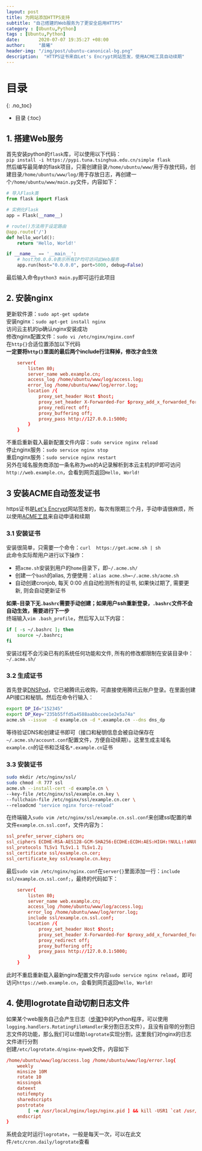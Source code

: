 ```yaml
---
layout: post
title: 为网站添加HTTPS支持
subtitle: "自己搭建的Web服务为了更安全启用HTTPS"
category : [Ubuntu,Python]
tags : [Ubuntu,Python]
date:       2020-07-07 19:35:27 +08:00
author:     "晨曦"
header-img: "/img/post/ubuntu-canonical-bg.png"
description:  "HTTPS证书来自Let's Encrypt网站签发，使用ACME工具自动续期"
---
```

  
# 目录
{: .no_toc}

* 目录
{:toc}

## 1. 搭建Web服务
首先安装python的`flask`库，可以使用以下代码：  
`pip install -i https://pypi.tuna.tsinghua.edu.cn/simple flask`  
然后编写最简单的flask项目，只需创建目录`/home/ubuntu/www/`用于存放代码，创建目录`/home/ubuntu/www/log/`用于存放日志，再创建一个`/home/ubuntu/www/main.py`文件，内容如下：  
```python
# 导入Flask类
from flask import Flask

# 实例化Flask
app = Flask(__name__)

# route()方法用于设定路由
@app.route('/')
def hello_world():
    return 'Hello, World!'

if __name__ == '__main__':
    # host为0.0.0.0表示所有IP均可访问此Web服务
    app.run(host="0.0.0.0", port=5000, debug=False)
```
最后输入命令`python3 main.py`即可运行此项目
## 2. 安装nginx
更新软件源：`sudo apt-get update`  
安装nginx：`sudo apt-get install nginx`  
访问云主机的ip确认nginx安装成功  
修改nginx配置文件：`sudo vi /etc/nginx/nginx.conf`  
在`http{}`合适位置添加以下代码  
**一定要将`http{}`里面的最后两个include行注释掉，修改才会生效**  
```conf
    server{
        listen 80;
        server_name web.example.cn;
        access_log /home/ubuntu/www/log/access.log;
        error_log /home/ubuntu/www/log/error.log;
        location /{
            proxy_set_header Host $host;
            proxy_set_header X-Forwarded-For $proxy_add_x_forwarded_for;
            proxy_redirect off;
            proxy_buffering off;
            proxy_pass http://127.0.0.1:5000;
        }
    }
```
不重启重新载入最新配置文件内容：`sudo service nginx reload`  
停止nginx服务：`sudo service nginx stop`  
重启nginx服务：`sudo service nginx restart`  
另外在域名服务商添加一条名称为`web`的A记录解析到本云主机的IP即可访问`http://web.example.cn`，会看到网页返回`Hello, World!`  
## 3 安装ACME自动签发证书
https证书是[Let's Encrypt](https://letsencrypt.org/)网站签发的，每次有限期三个月，手动申请很麻烦，所以使用[ACME工具](https://github.com/acmesh-official/acme.sh)来自动申请和续期  
### 3.1 安装证书
安装很简单，只需要一个命令：`curl  https://get.acme.sh | sh`  
此命令实际帮用户进行以下操作：  
* 把`acme.sh`安装到用户的`home`目录下，即`~/.acme.sh/`  
* 创建一个`bash`的alias, 方便使用：`alias acme.sh=~/.acme.sh/acme.sh`  
* 自动创建cronjob, 每天 0:00 点自动检测所有的证书, 如果快过期了, 需要更新, 则会自动更新证书

**如果`~`目录下无`.bashrc`需要手动创建；如果用户ssh重新登录，`.bashrc`文件不会自动生效，需要进行下一步**  
终端输入`vim .bash_profile`，然后写入以下内容：  
```bash
if [ -s ~/.bashrc ]; then
    source ~/.bashrc;
fi
```
安装过程不会污染已有的系统任何功能和文件, 所有的修改都限制在安装目录中： `~/.acme.sh/`  
### 3.2 生成证书
首先登录[DNSPod]("https://console.dnspod.cn/")，它已被腾讯云收购，可直接使用腾讯云账户登录。在里面创建API接口和秘钥。然后在命令行输入：  
```bash
export DP_Id="152345"
export DP_Key="235b55ffd5a4588aabbccee1e2e5a74a"
acme.sh --issue  -d example.cn -d *.example.cn --dns dns_dp
```
等待验证DNS和创建证书即可（接口和秘钥信息会被自动保存在`~/.acme.sh/account.conf`配置文件，方便自动续期）。这里生成主域名`example.cn`的证书和泛域名`*.example.cn`证书  
### 3.3 安装证书
```bash
sudo mkdir /etc/nginx/ssl/
sudo chmod -R 777 ssl
acme.sh --install-cert -d example.cn \
--key-file /etc/nginx/ssl/example.cn.key \
--fullchain-file /etc/nginx/ssl/example.cn.cer \
--reloadcmd "service nginx force-reload"
```
在终端输入`sudo vim /etc/nginx/ssl/example.cn.ssl.conf`来创建ssl配置的单文件`example.cn.ssl.conf`，文件内容为：
```conf
ssl_prefer_server_ciphers on;
ssl_ciphers ECDHE-RSA-AES128-GCM-SHA256:ECDHE:ECDH:AES:HIGH:!NULL:!aNULL:!MD5:!ADH:!RC4;
ssl_protocols TLSv1 TLSv1.1 TLSv1.2;
ssl_certificate ssl/example.cn.cer;
ssl_certificate_key ssl/example.cn.key;
```
最后`sudo vim /etc/nginx/nginx.conf`在`server{}`里面添加一行：`include ssl/example.cn.ssl.conf;`，最终的代码如下：  
```conf
    server{
        listen 80;
        server_name web.example.cn;
        access_log /home/ubuntu/www/log/access.log;
        error_log /home/ubuntu/www/log/error.log;
        include ssl/example.cn.ssl.conf;
        location /{
            proxy_set_header Host $host;
            proxy_set_header X-Forwarded-For $proxy_add_x_forwarded_for;
            proxy_redirect off;
            proxy_buffering off;
            proxy_pass http://127.0.0.1:5000;
        }
    }
```
此时不重启重新载入最新nginx配置文件内容`sudo service nginx reload`，即可访问`https://web.example.cn`，会看到网页返回`Hello, World!`  
## 4. 使用logrotate自动切割日志文件
如果某个web服务自己会产生日志（[步骤1](#1-搭建web服务)中的Python程序，可以使用`logging.handlers.RotatingFileHandler`来分割日志文件），且没有自带的分割日志文件的功能，那么我们可以借助`logrotate`实现分割，这里我们对nginx的日志文件进行分割  
创建`/etc/logrotate.d/nginx-myweb`文件，内容如下  
```conf
/home/ubuntu/www/log/access.log /home/ubuntu/www/log/error.log{
    weekly
    minsize 10M
    rotate 10
    missingok
    dateext
    notifempty
    sharedscripts
    postrotate
        [ -e /usr/local/nginx/logs/nginx.pid ] && kill -USR1 `cat /usr/local/nginx/logs/nginx.pid`
    endscript
}
```
系统会定时运行`logrotate`，一般是每天一次，可以在此文件`/etc/cron.daily/logrotate`查看